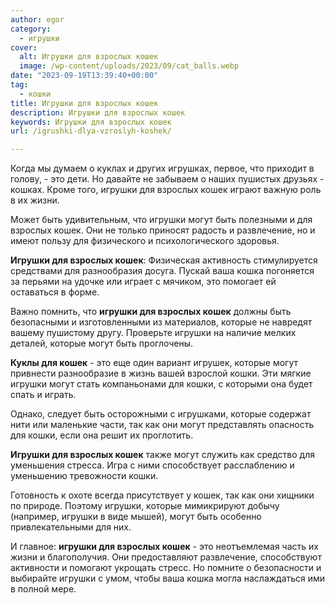 ```yaml
---
author: egor
category:
  - игрушки
cover:
  alt: Игрушки для взрослых кошек
  image: /wp-content/uploads/2023/09/cat_balls.webp
date: "2023-09-19T13:39:40+00:00"
tag:
  - кошки
title: Игрушки для взрослых кошек
description: Игрушки для взрослых кошек
keywords: Игрушки для взрослых кошек
url: /igrushki-dlya-vzroslyh-koshek/

---
```

Когда мы думаем о куклах и других игрушках, первое, что приходит в голову, \- это дети. Но давайте не забываем о наших пушистых друзьях \- кошках. Кроме того, игрушки для взрослых кошек играют важную роль в их жизни.

Может быть удивительным, что игрушки могут быть полезными и для взрослых кошек. Они не только приносят радость и развлечение, но и имеют пользу для физического и психологического здоровья.

**Игрушки для взрослых кошек**: Физическая активность стимулируется средствами для разнообразия досуга. Пускай ваша кошка погоняется за перьями на удочке или играет с мячиком, это помогает ей оставаться в форме.

Важно помнить, что **игрушки для взрослых кошек** должны быть безопасными и изготовленными из материалов, которые не навредят вашему пушистому другу. Проверьте игрушки на наличие мелких деталей, которые могут быть проглочены.

**Куклы для кошек** \- это еще один вариант игрушек, которые могут привнести разнообразие в жизнь вашей взрослой кошки. Эти мягкие игрушки могут стать компаньонами для кошки, с которыми она будет спать и играть.

Однако, следует быть осторожными с игрушками, которые содержат нити или маленькие части, так как они могут представлять опасность для кошки, если она решит их проглотить.

**Игрушки для взрослых кошек** также могут служить как средство для уменьшения стресса. Игра с ними способствует расслаблению и уменьшению тревожности кошки.

Готовность к охоте всегда присутствует у кошек, так как они хищники по природе. Поэтому игрушки, которые мимикрируют добычу (например, игрушки в виде мышей), могут быть особенно привлекательными для них.

И главное: **игрушки для взрослых кошек** \- это неотъемлемая часть их жизни и благополучия. Они предоставляют развлечение, способствуют активности и помогают укрощать стресс. Но помните о безопасности и выбирайте игрушки с умом, чтобы ваша кошка могла наслаждаться ими в полной мере.
